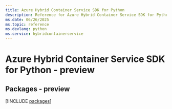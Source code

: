```yaml
---
title: Azure Hybrid Container Service SDK for Python
description: Reference for Azure Hybrid Container Service SDK for Python
ms.date: 06/26/2025
ms.topic: reference
ms.devlang: python
ms.service: hybridcontainerservice
---
```

# Azure Hybrid Container Service SDK for Python - preview
## Packages - preview
[!INCLUDE [packages](hybrid-container-service-index.md)]